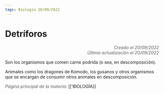 ```yaml
---
tags: Biología 20/09/2022
---
```


# Detríforos
<div style="text-align: right; opacity: 0.7; font-style: italic;">Creado el 20/09/2022</div>
<div style="text-align: right; opacity: 0.7; font-style: italic;">Última actualización el 20/09/2022</div>

Son los organismos que comen carne podrida (o sea, en descomposición). 

Animales como los dragones de Komodo, los gusanos y otros organismos que se encargan de consumir otros animales en descomposición.

<span style="opacity: 0.7; font-style: italic;">Página principal de la materia:</span> [['BIOLOGÍA]]